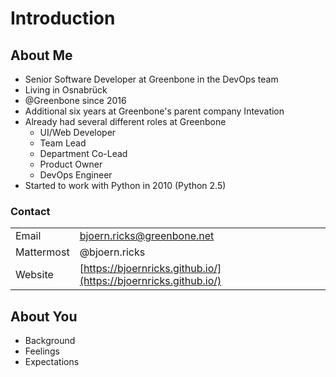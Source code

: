 # Introduction

## About Me

* Senior Software Developer at Greenbone in the DevOps team
* Living in Osnabrück
* @Greenbone since 2016
* Additional six years at Greenbone's parent company Intevation
* Already had several different roles at Greenbone
  * UI/Web Developer
  * Team Lead
  * Department Co-Lead
  * Product Owner
  * DevOps Engineer
* Started to work with Python in 2010 (Python 2.5)

### Contact

| | |
|-|-|
| Email | <bjoern.ricks@greenbone.net> |
| Mattermost | @bjoern.ricks |
| Website | [https://bjoernricks.github.io/](https://bjoernricks.github.io/) |


## About You

* Background
* Feelings
* Expectations

